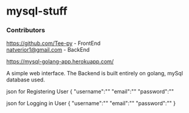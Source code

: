# mysql-stuff

###  Contributors
https://github.com/Tee-py - FrontEnd        
natverior1@gmail.com - BackEnd

https://mysql-golang-app.herokuapp.com/

 A simple web interface. The Backend is built entirely on golang, mySql database used.
 

json for Registering User 
	{  "username":"<username>"
	    "email":"<email>"
	    "password":"<password>"

json for Logging in User 
    {
	    "username":"<username>"
	    "email":"<email>"
	    "password":"<password>"
    }
